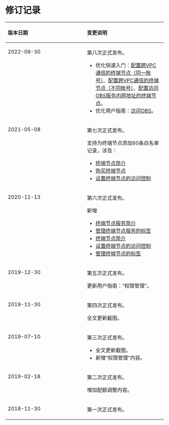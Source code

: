 # 修订记录<a name="vpcep_0_0002"></a>

<a name="table4328677915136"></a>
<table><thead align="left"><tr id="row5500177115136"><th class="cellrowborder" valign="top" width="50%" id="mcps1.1.3.1.1"><p id="p19928626151320"><a name="p19928626151320"></a><a name="p19928626151320"></a>版本日期</p>
</th>
<th class="cellrowborder" valign="top" width="50%" id="mcps1.1.3.1.2"><p id="p3606018151320"><a name="p3606018151320"></a><a name="p3606018151320"></a>变更说明</p>
</th>
</tr>
</thead>
<tbody><tr id="row18884133081617"><td class="cellrowborder" valign="top" width="50%" headers="mcps1.1.3.1.1 "><p id="p6987117151014"><a name="p6987117151014"></a><a name="p6987117151014"></a>2022-09-30</p>
</td>
<td class="cellrowborder" valign="top" width="50%" headers="mcps1.1.3.1.2 "><p id="p17987717171014"><a name="p17987717171014"></a><a name="p17987717171014"></a>第八次正式发布。</p>
<a name="ul659714452173"></a><a name="ul659714452173"></a><ul id="ul659714452173"><li>优化快速入门：<a href="https://support.huaweicloud.com/qs-vpcep/vpcep_02_0200.html" target="_blank" rel="noopener noreferrer">配置跨VPC通信的终端节点（同一帐号）</a>、<a href="https://support.huaweicloud.com/qs-vpcep/vpcep_02_0203.html" target="_blank" rel="noopener noreferrer">配置跨VPC通信的终端节点（不同帐号）</a>、<a href="https://support.huaweicloud.com/qs-vpcep/vpcep_02_0300.html" target="_blank" rel="noopener noreferrer">配置访问OBS服务内网地址的终端节点</a>。</li><li>优化用户指南：<a href="访问OBS.md">访问OBS</a>。</li></ul>
</td>
</tr>
<tr id="row282262910013"><td class="cellrowborder" valign="top" width="50%" headers="mcps1.1.3.1.1 "><p id="p12822102911020"><a name="p12822102911020"></a><a name="p12822102911020"></a>2021-05-08</p>
</td>
<td class="cellrowborder" valign="top" width="50%" headers="mcps1.1.3.1.2 "><p id="p882313291013"><a name="p882313291013"></a><a name="p882313291013"></a>第七次正式发布。</p>
<p id="p188741441106"><a name="p188741441106"></a><a name="p188741441106"></a>支持为终端节点添加60条白名单记录，涉及：</p>
<a name="ul119816571113"></a><a name="ul119816571113"></a><ul id="ul119816571113"><li><a href="终端节点简介.md">终端节点简介</a></li><li><a href="购买终端节点.md">购买终端节点</a></li><li><a href="设置终端节点的访问控制.md">设置终端节点的访问控制</a></li></ul>
</td>
</tr>
<tr id="row981116476286"><td class="cellrowborder" valign="top" width="50%" headers="mcps1.1.3.1.1 "><p id="p58129478284"><a name="p58129478284"></a><a name="p58129478284"></a>2020-11-13</p>
</td>
<td class="cellrowborder" valign="top" width="50%" headers="mcps1.1.3.1.2 "><p id="p17812124716283"><a name="p17812124716283"></a><a name="p17812124716283"></a>第六次正式发布。</p>
<p id="p188182172914"><a name="p188182172914"></a><a name="p188182172914"></a>新增</p>
<a name="ul13971484304"></a><a name="ul13971484304"></a><ul id="ul13971484304"><li><a href="终端节点服务简介.md">终端节点服务简介</a></li><li><a href="管理终端节点服务的标签.md">管理终端节点服务的标签</a></li><li><a href="终端节点简介.md">终端节点简介</a></li><li><a href="设置终端节点的访问控制.md">设置终端节点的访问控制</a></li><li><a href="管理终端节点的标签.md">管理终端节点的标签</a></li></ul>
</td>
</tr>
<tr id="row58184164414"><td class="cellrowborder" valign="top" width="50%" headers="mcps1.1.3.1.1 "><p id="p106494483442"><a name="p106494483442"></a><a name="p106494483442"></a>2019-12-30</p>
</td>
<td class="cellrowborder" valign="top" width="50%" headers="mcps1.1.3.1.2 "><p id="p17649184874412"><a name="p17649184874412"></a><a name="p17649184874412"></a>第五次正式发布。</p>
<p id="p15384133114243"><a name="p15384133114243"></a><a name="p15384133114243"></a>更新用户指南：“权限管理”。</p>
</td>
</tr>
<tr id="row18946124113917"><td class="cellrowborder" valign="top" width="50%" headers="mcps1.1.3.1.1 "><p id="p12141451693"><a name="p12141451693"></a><a name="p12141451693"></a>2019-11-30</p>
</td>
<td class="cellrowborder" valign="top" width="50%" headers="mcps1.1.3.1.2 "><p id="p1114345995"><a name="p1114345995"></a><a name="p1114345995"></a>第四次正式发布。</p>
<p id="p191419456912"><a name="p191419456912"></a><a name="p191419456912"></a>全文更新截图。</p>
</td>
</tr>
<tr id="row1731216543910"><td class="cellrowborder" valign="top" width="50%" headers="mcps1.1.3.1.1 "><p id="p168242222100"><a name="p168242222100"></a><a name="p168242222100"></a>2019-07-10</p>
</td>
<td class="cellrowborder" valign="top" width="50%" headers="mcps1.1.3.1.2 "><p id="p9113351018"><a name="p9113351018"></a><a name="p9113351018"></a>第三次正式发布。</p>
<a name="ul1335185324018"></a><a name="ul1335185324018"></a><ul id="ul1335185324018"><li>全文更新截图。</li><li>新增“权限管理”内容。</li></ul>
</td>
</tr>
<tr id="row353115451118"><td class="cellrowborder" valign="top" width="50%" headers="mcps1.1.3.1.1 "><p id="p253220455118"><a name="p253220455118"></a><a name="p253220455118"></a>2019-02-18</p>
</td>
<td class="cellrowborder" valign="top" width="50%" headers="mcps1.1.3.1.2 "><p id="p10532174518113"><a name="p10532174518113"></a><a name="p10532174518113"></a>第二次正式发布。</p>
<p id="p96461921219"><a name="p96461921219"></a><a name="p96461921219"></a>增加配额调整内容。</p>
</td>
</tr>
<tr id="row102175191710"><td class="cellrowborder" valign="top" width="50%" headers="mcps1.1.3.1.1 "><p id="p16215512173"><a name="p16215512173"></a><a name="p16215512173"></a>2018-11-30</p>
</td>
<td class="cellrowborder" valign="top" width="50%" headers="mcps1.1.3.1.2 "><p id="p1728881891710"><a name="p1728881891710"></a><a name="p1728881891710"></a>第一次正式发布。</p>
</td>
</tr>
</tbody>
</table>

